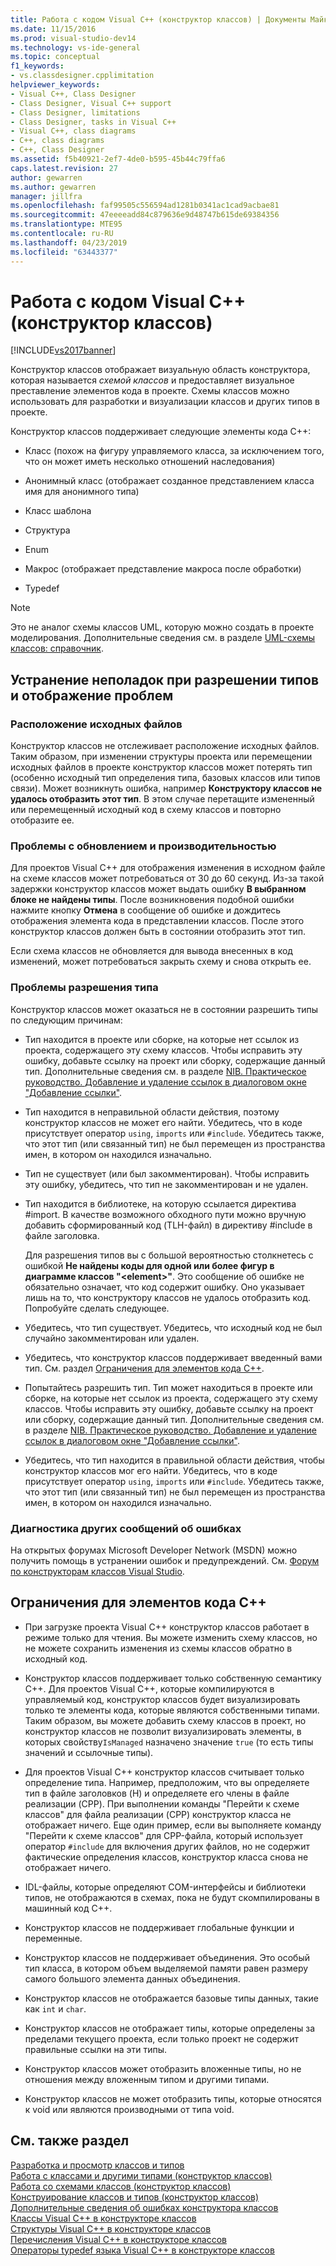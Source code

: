 ```yaml
---
title: Работа с кодом Visual C++ (конструктор классов) | Документы Майкрософт
ms.date: 11/15/2016
ms.prod: visual-studio-dev14
ms.technology: vs-ide-general
ms.topic: conceptual
f1_keywords:
- vs.classdesigner.cpplimitation
helpviewer_keywords:
- Visual C++, Class Designer
- Class Designer, Visual C++ support
- Class Designer, limitations
- Class Designer, tasks in Visual C++
- Visual C++, class diagrams
- C++, class diagrams
- C++, Class Designer
ms.assetid: f5b40921-2ef7-4de0-b595-45b44c79ffa6
caps.latest.revision: 27
author: gewarren
ms.author: gewarren
manager: jillfra
ms.openlocfilehash: faf99505c556594ad1281b0341ac1cad9acbae81
ms.sourcegitcommit: 47eeeeadd84c879636e9d48747b615de69384356
ms.translationtype: MTE95
ms.contentlocale: ru-RU
ms.lasthandoff: 04/23/2019
ms.locfileid: "63443377"
---
```

# <a name="working-with-visual-c-code-class-designer"></a>Работа с кодом Visual C++ (конструктор классов)
[!INCLUDE[vs2017banner](../includes/vs2017banner.md)]

Конструктор классов отображает визуальную область конструктора, которая называется *схемой классов* и предоставляет визуальное преставление элементов кода в проекте. Схемы классов можно использовать для разработки и визуализации классов и других типов в проекте.  
  
 Конструктор классов поддерживает следующие элементы кода C++:  
  
- Класс (похож на фигуру управляемого класса, за исключением того, что он может иметь несколько отношений наследования)  
  
- Анонимный класс (отображает созданное представлением класса имя для анонимного типа)  
  
- Класс шаблона  
  
- Структура  
  
- Enum  
  
- Макрос (отображает представление макроса после обработки)  
  
- Typedef  
  
> [!NOTE]
> Это не аналог схемы классов UML, которую можно создать в проекте моделирования. Дополнительные сведения см. в разделе [UML-схемы классов: справочник](../modeling/uml-class-diagrams-reference.md).  
  
## <a name="troubleshooting-type-resolution-and-display-issues"></a>Устранение неполадок при разрешении типов и отображение проблем  
  
### <a name="location-of-source-files"></a>Расположение исходных файлов  
 Конструктор классов не отслеживает расположение исходных файлов. Таким образом, при изменении структуры проекта или перемещении исходных файлов в проекте конструктор классов может потерять тип (особенно исходный тип определения типа, базовых классов или типов связи). Может возникнуть ошибка, например **Конструктору классов не удалось отобразить этот тип**. В этом случае перетащите измененный или перемещенный исходный код в схему классов и повторно отобразите ее.  
  
### <a name="update-and-performance-issues"></a>Проблемы с обновлением и производительностью  
 Для проектов Visual C++ для отображения изменения в исходном файле на схеме классов может потребоваться от 30 до 60 секунд. Из-за такой задержки конструктор классов может выдать ошибку **В выбранном блоке не найдены типы**. После возникновения подобной ошибки нажмите кнопку **Отмена** в сообщение об ошибке и дождитесь отображения элемента кода в представлении классов. После этого конструктор классов должен быть в состоянии отобразить этот тип.  
  
 Если схема классов не обновляется для вывода внесенных в код изменений, может потребоваться закрыть схему и снова открыть ее.  
  
### <a name="type-resolution-issues"></a>Проблемы разрешения типа  
 Конструктор классов может оказаться не в состоянии разрешить типы по следующим причинам:  
  
- Тип находится в проекте или сборке, на которые нет ссылок из проекта, содержащего эту схему классов. Чтобы исправить эту ошибку, добавьте ссылку на проект или сборку, содержащие данный тип. Дополнительные сведения см. в разделе [NIB. Практическое руководство. Добавление и удаление ссылок в диалоговом окне "Добавление ссылки"](http://msdn.microsoft.com/3bd75d61-f00c-47c0-86a2-dd1f20e231c9).  
  
- Тип находится в неправильной области действия, поэтому конструктор классов не может его найти. Убедитесь, что в коде присутствует оператор `using`, `imports` или `#include`. Убедитесь также, что этот тип (или связанный тип) не был перемещен из пространства имен, в котором он находился изначально.  
  
- Тип не существует (или был закомментирован). Чтобы исправить эту ошибку, убедитесь, что тип не закомментирован и не удален.  
  
- Тип находится в библиотеке, на которую ссылается директива #import. В качестве возможного обходного пути можно вручную добавить сформированный код (TLH-файл) в директиву #include в файле заголовка.  
  
  Для разрешения типов вы с большой вероятностью столкнетесь с ошибкой **Не найдены коды для одной или более фигур в диаграмме классов "\<element>"**. Это сообщение об ошибке не обязательно означает, что код содержит ошибку. Оно указывает лишь на то, что конструктору классов не удалось отобразить код. Попробуйте сделать следующее.  
  
- Убедитесь, что тип существует. Убедитесь, что исходный код не был случайно закомментирован или удален.  
  
- Убедитесь, что конструктор классов поддерживает введенный вами тип. См. раздел [Ограничения для элементов кода C++](#limitations).  
  
- Попытайтесь разрешить тип. Тип может находиться в проекте или сборке, на которые нет ссылок из проекта, содержащего эту схему классов. Чтобы исправить эту ошибку, добавьте ссылку на проект или сборку, содержащие данный тип. Дополнительные сведения см. в разделе [NIB. Практическое руководство. Добавление и удаление ссылок в диалоговом окне "Добавление ссылки"](http://msdn.microsoft.com/3bd75d61-f00c-47c0-86a2-dd1f20e231c9).  
  
- Убедитесь, что тип находится в правильной области действия, чтобы конструктор классов мог его найти. Убедитесь, что в коде присутствует оператор `using`, `imports` или `#include`. Убедитесь также, что этот тип (или связанный тип) не был перемещен из пространства имен, в котором он находился изначально.  
  
### <a name="troubleshooting-other-error-messages"></a>Диагностика других сообщений об ошибках  
 На открытых форумах Microsoft Developer Network (MSDN) можно получить помощь в устранении ошибок и предупреждений. См. [Форум по конструкторам классов Visual Studio](http://go.microsoft.com/fwlink/?linkid=160754).  
  
## <a name="limitations"></a> Ограничения для элементов кода C++  
  
- При загрузке проекта Visual C++ конструктор классов работает в режиме только для чтения. Вы можете изменить схему классов, но не можете сохранить изменения из схемы классов обратно в исходный код.  
  
- Конструктор классов поддерживает только собственную семантику C++. Для проектов Visual C++, которые компилируются в управляемый код, конструктор классов будет визуализировать только те элементы кода, которые являются собственными типами. Таким образом, вы можете добавить схему классов в проект, но конструктор классов не позволит визуализировать элементы, в которых свойству`IsManaged` назначено значение `true` (то есть типы значений и ссылочные типы).  
  
- Для проектов Visual C++ конструктор классов считывает только определение типа. Например, предположим, что вы определяете тип в файле заголовков (H) и определяете его члены в файле реализации (CPP). При выполнении команды "Перейти к схеме классов" для файла реализации (CPP) конструктор класса не отображает ничего. Еще один пример, если вы выполняете команду "Перейти к схеме классов" для CPP-файла, который использует оператор `#include` для включения других файлов, но не содержит фактические определения классов, конструктор класса снова не отображает ничего.  
  
- IDL-файлы, которые определяют COM-интерфейсы и библиотеки типов, не отображаются в схемах, пока не будут скомпилированы в машинный код C++.  
  
- Конструктор классов не поддерживает глобальные функции и переменные.  
  
- Конструктор классов не поддерживает объединения. Это особый тип класса, в котором объем выделяемой памяти равен размеру самого большого элемента данных объединения.  
  
- Конструктор классов не отображается базовые типы данных, такие как `int` и `char`.  
  
- Конструктор классов не отображает типы, которые определены за пределами текущего проекта, если только проект не содержит правильные ссылки на эти типы.  
  
- Конструктор классов может отобразить вложенные типы, но не отношения между вложенным типом и другими типами.  
  
- Конструктор классов не может отобразить типы, которые относятся к void или являются производными от типа void.  
  
## <a name="see-also"></a>См. также раздел  
 [Разработка и просмотр классов и типов](../ide/designing-and-viewing-classes-and-types.md)   
 [Работа с классами и другими типами (конструктор классов)](../ide/working-with-classes-and-other-types-class-designer.md)   
 [Работа со схемами классов (конструктор классов)](../ide/working-with-class-diagrams-class-designer.md)   
 [Конструирование классов и типов (конструктор классов)](../ide/designing-classes-and-types-class-designer.md)   
 [Дополнительные сведения об ошибках конструктора классов](../ide/additional-information-about-class-designer-errors.md)   
 [Классы Visual C++ в конструкторе классов](../ide/visual-cpp-classes-in-class-designer.md)   
 [Структуры Visual C++ в конструкторе классов](../ide/visual-cpp-structures-in-class-designer.md)   
 [Перечисления Visual C++ в конструкторе классов](../ide/visual-cpp-enumerations-in-class-designer.md)   
 [Операторы typedef языка Visual C++ в конструкторе классов](../ide/visual-cpp-typedefs-in-class-designer.md)
